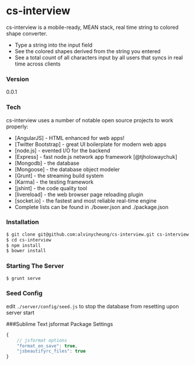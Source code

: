 cs-interview
============

cs-interview is a mobile-ready, MEAN stack, real time string to colored shape converter. 

  - Type a string into the input field
  - See the colored shapes derived from the string you entered
  - See a total count of all characters input by all users that syncs in real time across clients

### Version
0.0.1

### Tech

cs-interview uses a number of notable open source projects to work properly:

* [AngularJS] - HTML enhanced for web apps!
* [Twitter Bootstrap] - great UI boilerplate for modern web apps
* [node.js] - evented I/O for the backend
* [Express] - fast node.js network app framework [@tjholowaychuk]
* [Mongodb] - the database
* [Mongoose] - the database object modeler
* [Grunt] - the streaming build system
* [Karma] - the testing framework
* [jshint] - the code quality tool
* [livereload] - the web browser page reloading plugin
* [socket.io] - the fastest and most reliable real-time engine
* Complete lists can be found in ./bower.json and ./package.json

### Installation

```sh
$ git clone git@github.com:alvinycheung/cs-interview.git cs-interview
$ cd cs-interview
$ npm install
$ bower install
```

### Starting The Server
```sh
$ grunt serve
```

### Seed Config
edit `./server/config/seed.js` to stop the database from resetting upon server start

###Sublime Text jsformat Package Settings
```js
{
	// jsformat options
	"format_on_save": true,
	"jsbeautifyrc_files": true
}
```